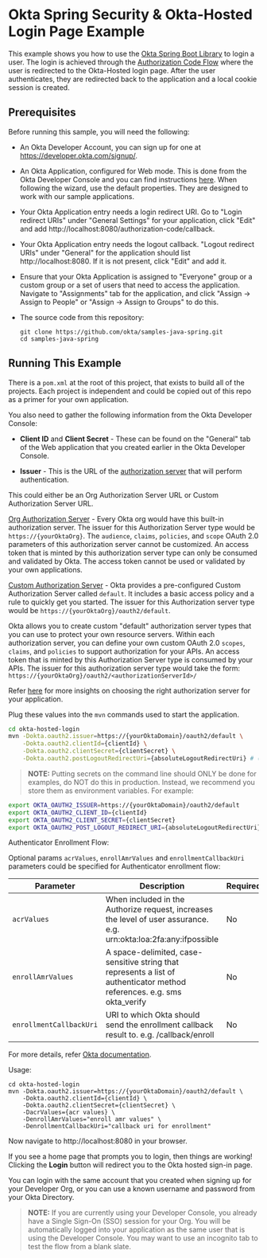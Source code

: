 # Okta Spring Security & Okta-Hosted Login Page Example

This example shows you how to use the [Okta Spring Boot Library][] to login a user.  The login is achieved through the [Authorization Code Flow][] where the user is redirected to the Okta-Hosted login page.  After the user authenticates, they are redirected back to the application and a local cookie session is created.


## Prerequisites

Before running this sample, you will need the following:

* An Okta Developer Account, you can sign up for one at https://developer.okta.com/signup/.
* An Okta Application, configured for Web mode. This is done from the Okta Developer Console and you can find instructions [here][OIDC Web Application Setup Instructions].  When following the wizard, use the default properties.  They are designed to work with our sample applications.
* Your Okta Application entry needs a login redirect URI. Go to "Login redirect URIs" under "General Settings" for your application, click "Edit" and add http://localhost:8080/authorization-code/callback.
* Your Okta Application entry needs the logout callback. "Logout redirect URIs" under "General" for the application should list http://localhost:8080. If it is not present, click "Edit" and add it.
* Ensure that your Okta Application is assigned to "Everyone" group or a custom group or a set of users that need to access the application. Navigate to "Assignments" tab for the application, and click "Assign -> Assign to People" or "Assign -> Assign to Groups" to do this.
* The source code from this repository:

    ```
    git clone https://github.com/okta/samples-java-spring.git
    cd samples-java-spring
    ```

## Running This Example

There is a `pom.xml` at the root of this project, that exists to build all of the projects.  Each project is independent and could be copied out of this repo as a primer for your own application.

You also need to gather the following information from the Okta Developer Console:

- **Client ID** and **Client Secret** - These can be found on the "General" tab of the Web application that you created earlier in the Okta Developer Console.

- **Issuer** - This is the URL of the [authorization server](https://developer.okta.com/docs/concepts/auth-servers/#available-authorization-server-types) that will perform authentication.

This could either be an Org Authorization Server URL or Custom Authorization Server URL. 

[Org Authorization Server](https://developer.okta.com/docs/concepts/auth-servers/#org-authorization-server) - Every Okta org would have this built-in authorization server. The issuer for this Authorization Server type would be `https://{yourOktaOrg}`. The `audience`, `claims`, `policies`, and `scope` OAuth 2.0 parameters of this authorization server cannot be customized. An access token that is minted by this authorization server type can only be consumed and validated by Okta. The access token cannot be used or validated by your own applications.

[Custom Authorization Server](https://developer.okta.com/docs/concepts/auth-servers/#custom-authorization-server) - Okta provides a pre-configured Custom Authorization Server called `default`. It includes a basic access policy and a rule to quickly get you started. The issuer for this Authorization server type would be `https://{yourOktaOrg}/oauth2/default`.

Okta allows you to create custom "default" authorization server types that you can use to protect your own resource servers. Within each authorization server, you can define your own custom OAuth 2.0 `scopes`, `claims`, and `policies` to support authorization for your APIs. An access token that is minted by this Authorization Server type is consumed by your APIs. The issuer for this authorization server type would take the form: `https://{yourOktaOrg}/oauth2/<authorizationServerId>/`

Refer [here](https://developer.okta.com/docs/concepts/auth-servers/#which-authorization-server-should-you-use) for more insights on choosing the right authorization server for your application.

Plug these values into the `mvn` commands used to start the application.

```bash
cd okta-hosted-login
mvn -Dokta.oauth2.issuer=https://{yourOktaDomain}/oauth2/default \
    -Dokta.oauth2.clientId={clientId} \
    -Dokta.oauth2.clientSecret={clientSecret} \
    -Dokta.oauth2.postLogoutRedirectUri={absoluteLogoutRedirectUri} # (optional) configure this property to enable SSO logout.
```

> **NOTE:** Putting secrets on the command line should ONLY be done for examples, do NOT do this in production. Instead, we recommend you store them as environment variables. For example:

```bash
export OKTA_OAUTH2_ISSUER=https://{yourOktaDomain}/oauth2/default
export OKTA_OAUTH2_CLIENT_ID={clientId}
export OKTA_OAUTH2_CLIENT_SECRET={clientSecret}
export OKTA_OAUTH2_POST_LOGOUT_REDIRECT_URI={absoluteLogoutRedirectUri}
```

Authenticator Enrollment Flow:

Optional params `acrValues`, `enrollAmrValues` and `enrollmentCallbackUri` parameters could be specified for Authenticator enrollment flow:

| Parameter               | Description                                                                                                              | Required? |
|-------------------------|--------------------------------------------------------------------------------------------------------------------------| ------- |
| `acrValues`             | When included in the Authorize request, increases the level of user assurance. e.g. urn:okta:loa:2fa:any:ifpossible      | No |
| `enrollAmrValues`       | A space-delimited, case-sensitive string that represents a list of authenticator method references. e.g. sms okta_verify | No |
| `enrollmentCallbackUri` | URI to which Okta should send the enrollment callback result to. e.g. /callback/enroll                                   | No |

For more details, refer [Okta documentation](https://developer.okta.com/docs/reference/api/oidc/#request-parameters).

Usage:

```
cd okta-hosted-login
mvn -Dokta.oauth2.issuer=https://{yourOktaDomain}/oauth2/default \
    -Dokta.oauth2.clientId={clientId} \
    -Dokta.oauth2.clientSecret={clientSecret} \
    -DacrValues={acr values} \ 
    -DenrollAmrValues="enroll amr values" \
    -DenrollmentCallbackUri="callback uri for enrollment"
```

Now navigate to http://localhost:8080 in your browser.

If you see a home page that prompts you to login, then things are working!  Clicking the **Login** button will redirect you to the Okta hosted sign-in page.

You can login with the same account that you created when signing up for your Developer Org, or you can use a known username and password from your Okta Directory.

> **NOTE:** If you are currently using your Developer Console, you already have a Single Sign-On (SSO) session for your Org.  You will be automatically logged into your application as the same user that is using the Developer Console.  You may want to use an incognito tab to test the flow from a blank slate.

[Okta Spring Boot Library]: https://github.com/okta/okta-spring-boot
[OIDC Web Application Setup Instructions]: https://developer.okta.com/authentication-guide/implementing-authentication/auth-code#1-setting-up-your-application
[Authorization Code Flow]: https://developer.okta.com/authentication-guide/implementing-authentication/auth-code
